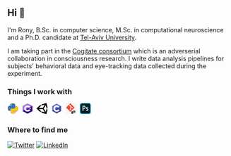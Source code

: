 ## Hi 👋
I'm Rony, B.Sc. in computer science, M.Sc. in computational neuroscience and a Ph.D. candidate at [Tel-Aviv University](https://scholar.google.com/citations?user=Ie-iMfQAAAAJ&hl=en&oi=ao).

I am taking part in the [Cogitate consortium](https://arc-cogitate.com/people/rony-hirschhorn/) which is an adverserial collaboration in consciousness research. I write data analysis pipelines for subjects' behavioral data and eye-tracking data collected during the experiment. 

### Things I work with
<img src="https://github.com/RonyHirsch/RonyHirsch/blob/main/icons/python_icon.png" width="25" height="25"/>&nbsp;&nbsp;<img src="https://github.com/RonyHirsch/RonyHirsch/blob/main/icons/c_sharp_icon.png" width="25" height="25"/>&nbsp;&nbsp;<img src="https://github.com/RonyHirsch/RonyHirsch/blob/main/icons/unity_icon.png" width="25" height="25"/>&nbsp;&nbsp;<img src="https://github.com/RonyHirsch/RonyHirsch/blob/main/icons/c_icon.png" width="25" height="25"/>&nbsp;&nbsp;<img src="https://github.com/RonyHirsch/RonyHirsch/blob/main/icons/git_icon.png" width="25" height="25"/>&nbsp;&nbsp;<img src="https://github.com/RonyHirsch/RonyHirsch/blob/main/icons/photoshop_icon.png" width="25" height="25"/>

### Where to find me
<a href="https://twitter.com/RonyHirsch" target="_blank"><img alt="Twitter" src="https://img.shields.io/badge/twitter-%231DA1F2.svg?&style=for-the-badge&logo=twitter&logoColor=white" /></a> <a href="https://www.linkedin.com/in/rony-hirschhorn-046219b4" target="_blank"><img alt="LinkedIn" src="https://img.shields.io/badge/linkedin-%230077B5.svg?&style=for-the-badge&logo=linkedin&logoColor=white" />
<!--
**RonyHirsch/RonyHirsch** is a ✨ _special_ ✨ repository because its `README.md` (this file) appears on your GitHub profile.

Here are some ideas to get you started:

- 🔭 I’m currently working on ...
- 🌱 I’m currently learning ...
- 👯 I’m looking to collaborate on ...
- 🤔 I’m looking for help with ...
- 💬 Ask me about ...
- 📫 How to reach me: ...
- 😄 Pronouns: ...
- ⚡ Fun fact: ...
-->
